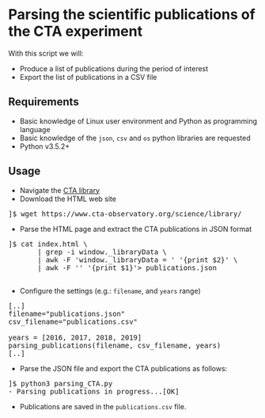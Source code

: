 # Parsing the scientific publications of the CTA experiment

With this script we will: 

* Produce a list of publications during the period of interest
* Export the list of publications in a CSV file

## Requirements
* Basic knowledge of Linux user environment and Python as programming language
* Basic knowledge of the `json`, `csv` and `os` python libraries are requested
* Python v3.5.2+

## Usage
* Navigate the [CTA library](https://www.cta-observatory.org/science/library/)
* Download the HTML web site
<pre>
]$ wget https://www.cta-observatory.org/science/library/
</pre>

* Parse the HTML page and extract the CTA publications in JSON format
<pre>
]$ cat index.html \
       | grep -i window._libraryData \
       | awk -F 'window._libraryData = ' '{print $2}' \
       | awk -F '</script>' '{print $1}'> publications.json 
</pre>

* Configure the settings (e.g.: `filename`, and `years` range)

<pre>
[..]
filename="publications.json"
csv_filename="publications.csv"

years = [2016, 2017, 2018, 2019]
parsing_publications(filename, csv_filename, years)
[..]
</pre>

* Parse the JSON file and export the CTA publications as follows:
<pre>
]$ python3 parsing_CTA.py 
- Parsing publications in progress...[OK]
</pre>

* Publications are saved in the `publications.csv` file.
